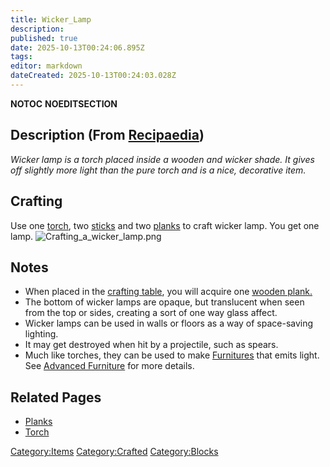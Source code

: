```yaml
---
title: Wicker_Lamp
description: 
published: true
date: 2025-10-13T00:24:06.895Z
tags: 
editor: markdown
dateCreated: 2025-10-13T00:24:03.028Z
---
```


__NOTOC__ __NOEDITSECTION__

## Description (From [Recipaedia](Recipaedia "wikilink"))

*Wicker lamp is a torch placed inside a wooden and wicker shade. It
gives off slightly more light than the pure torch and is a nice,
decorative item.*

## Crafting

Use one [torch](torch "wikilink"), two [sticks](stick "wikilink") and
two [planks](planks "wikilink") to craft wicker lamp. You get one lamp.
![Crafting_a_wicker_lamp.png](Crafting_a_wicker_lamp.png
"Crafting_a_wicker_lamp.png")

## Notes

  - When placed in the [crafting table](Crafting_Table "wikilink"), you
    will acquire one [wooden plank.](Planks "wikilink")
  - The bottom of wicker lamps are opaque, but translucent when seen
    from the top or sides, creating a sort of one way glass affect.
  - Wicker lamps can be used in walls or floors as a way of space-saving
    lighting.
  - It may get destroyed when hit by a projectile, such as spears.
  - Much like torches, they can be used to make
    [Furnitures](Furniture "wikilink") that emits light. See [Advanced
    Furniture](Advanced_Furniture "wikilink") for more details.

## Related Pages

  - [Planks](Planks "wikilink")
  - [Torch](Torch "wikilink")

[Category:Items](Category:Items "wikilink")
[Category:Crafted](Category:Crafted "wikilink")
[Category:Blocks](Category:Blocks "wikilink")